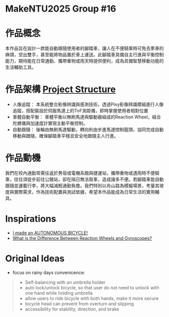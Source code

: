 # MakeNTU2025 Group #16


# 作品概念
本作品旨在設計一款能自動跟隨使用者的腳踏車，讓人在不便騎乘時可免去牽車的麻煩，空出雙手，甚至能將物品置於車上運送。此腳踏車具備自主行進與平衡控制能力，期待能在日常通勤、攜帶重物或雨天時提供便利，成為具備智慧移動功能的生活輔助工具。

# 作品架構 [Project Structure](https://app.diagrams.net/#Hpkbbkphey%2FMakeNTU2025%2Fmain%2Fstructure.drawio#%7B%22pageId%22%3A%22IaT-dQrcjwcjiGSIGe-s%22%7D)
- 人像追蹤： 
本系統整合影像辨識與感測技術，透過Pixy影像辨識模組進行人像追蹤，搭配裝設於伺服馬達上的ToF測距儀，即時掌握使用者相對位置
- 車體自動平衡：
車體平衡以無刷馬達與驅動器組成的Reaction Wheel，結合陀螺儀與加速度計實現主動平衡控制。
- 自動跟隨：
後輪由無刷馬達驅動，轉向則由步進馬達控制龍頭，協同完成自動移動與跟隨，確保腳踏車平穩且安全地跟隨主人行進。

# 作品動機
我們在校內通勤常需往返於男宿或電機系館與捷運站，攜帶重物或遇雨時不便騎乘，往往須徒步前往公館站，卻在隔日無法取車，造成諸多不便。若腳踏車能自動跟隨並運載行李，將大幅減輕通勤負擔。我們特別以舟山路為模擬場景，考量其坡度與實際需求，作為技術配置與測試依據，希望本作品能成為日常生活的實用輔具。

# Inspirations
- [I made an AUTONOMOUS BICYCLE!](https://youtu.be/kCL2d7wZjU8?si=Q5lIrZy4WpomS9-h) </br>
- [What is the Difference Between Reaction Wheels and Gyroscopes?](https://youtu.be/pJfMFUcquWM?si=ixDk5-67yfu8ZrVs)

# Original Ideas
- focus on rainy days convenicence:
> - Self-balancing with an umbrella holder
> - auto lock/unlock bicycle, so that user do not need to unlock with one hand while holding umbrella
> - allow users to ride bicycle with both hands, make it more secure
> - bicycle head can prevent from overturn and slipping
> - accessibility for stability, direction, and brake
